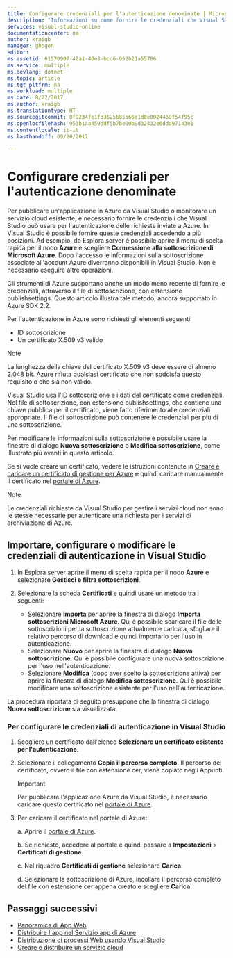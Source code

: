```yaml
---
title: Configurare credenziali per l'autenticazione denominate | Microsoft Docs
description: "Informazioni su come fornire le credenziali che Visual Studio può usare per l'autenticazione delle richieste ad Azure per pubblicare un'applicazione in Azure da Visual Studio o monitorare un servizio cloud esistente."
services: visual-studio-online
documentationcenter: na
author: kraigb
manager: ghogen
editor: 
ms.assetid: 61570907-42a1-40e8-bcd6-952b21a55786
ms.service: multiple
ms.devlang: dotnet
ms.topic: article
ms.tgt_pltfrm: na
ms.workload: multiple
ms.date: 8/22/2017
ms.author: kraigb
ms.translationtype: HT
ms.sourcegitcommit: 8f9234fe1f33625685b66e1d0e0024469f54f95c
ms.openlocfilehash: 953b1aa459ddf5b7be00b9d32432e6dda97143e1
ms.contentlocale: it-it
ms.lasthandoff: 09/20/2017

---
```

# <a name="set-up-named-authentication-credentials"></a>Configurare credenziali per l'autenticazione denominate
Per pubblicare un'applicazione in Azure da Visual Studio o monitorare un servizio cloud esistente, è necessario fornire le credenziali che Visual Studio può usare per l'autenticazione delle richieste inviate a Azure. In Visual Studio è possibile fornire queste credenziali accedendo a più posizioni. Ad esempio, da Esplora server è possibile aprire il menu di scelta rapida per il nodo **Azure** e scegliere **Connessione alla sottoscrizione di Microsoft Azure**. Dopo l'accesso le informazioni sulla sottoscrizione associate all'account Azure diverranno disponibili in Visual Studio. Non è necessario eseguire altre operazioni.

Gli strumenti di Azure supportano anche un modo meno recente di fornire le credenziali, attraverso il file di sottoscrizione, con estensione publishsettings. Questo articolo illustra tale metodo, ancora supportato in Azure SDK 2.2.

Per l'autenticazione in Azure sono richiesti gli elementi seguenti:

* ID sottoscrizione
* Un certificato X.509 v3 valido

> [!NOTE]
> La lunghezza della chiave del certificato X.509 v3 deve essere di almeno 2.048 bit. Azure rifiuta qualsiasi certificato che non soddisfa questo requisito o che sia non valido.
>
>

Visual Studio usa l'ID sottoscrizione e i dati del certificato come credenziali. Nel file di sottoscrizione, con estensione publishsettings, che contiene una chiave pubblica per il certificato, viene fatto riferimento alle credenziali appropriate. Il file di sottoscrizione può contenere le credenziali per più di una sottoscrizione.

Per modificare le informazioni sulla sottoscrizione è possibile usare la finestre di dialogo **Nuova sottoscrizione** o **Modifica sottoscrizione**, come illustrato più avanti in questo articolo.

Se si vuole creare un certificato, vedere le istruzioni contenute in [Creare e caricare un certificato di gestione per Azure](https://msdn.microsoft.com/library/windowsazure/gg551722.aspx) e quindi caricare manualmente il certificato nel [portale di Azure](http://go.microsoft.com/fwlink/?LinkID=213885).

> [!NOTE]
> Le credenziali richieste da Visual Studio per gestire i servizi cloud non sono le stesse necessarie per autenticare una richiesta per i servizi di archiviazione di Azure.
>
>

## <a name="import-set-up-or-edit-authentication-credentials-in-visual-studio"></a>Importare, configurare o modificare le credenziali di autenticazione in Visual Studio

1. In Esplora server aprire il menu di scelta rapida per il nodo **Azure** e selezionare **Gestisci e filtra sottoscrizioni**.
2. Selezionare la scheda **Certificati** e quindi usare un metodo tra i seguenti:

    * Selezionare **Importa** per aprire la finestra di dialogo **Importa sottoscrizioni Microsoft Azure**. Qui è possibile scaricare il file delle sottoscrizioni per la sottoscrizione attualmente caricata, sfogliare il relativo percorso di download e quindi importarlo per l'uso in autenticazione.
    * Selezionare **Nuovo** per aprire la finestra di dialogo **Nuova sottoscrizione**. Qui è possibile configurare una nuova sottoscrizione per l'uso nell'autenticazione.
    * Selezionare **Modifica** (dopo aver scelto la sottoscrizione attiva) per aprire la finestra di dialogo **Modifica sottoscrizione**. Qui è possibile modificare una sottoscrizione esistente per l'uso nell'autenticazione. 

La procedura riportata di seguito presuppone che la finestra di dialogo **Nuova sottoscrizione** sia visualizzata.

### <a name="to-set-up-authentication-credentials-in-visual-studio"></a>Per configurare le credenziali di autenticazione in Visual Studio
1. Scegliere un certificato dall'elenco **Selezionare un certificato esistente per l'autenticazione**.
2. Selezionare il collegamento **Copia il percorso completo**. Il percorso del certificato, ovvero il file con estensione cer, viene copiato negli Appunti.

   > [!IMPORTANT]
   > Per pubblicare l'applicazione Azure da Visual Studio, è necessario caricare questo certificato nel [portale di Azure](http://go.microsoft.com/fwlink/p/?LinkID=525040).
   >
   >
3. Per caricare il certificato nel portale di Azure:

   a. Aprire il [portale di Azure](http://go.microsoft.com/fwlink/p/?LinkID=525040).
   
   b. Se richiesto, accedere al portale e quindi passare a **Impostazioni** > **Certificati di gestione**.
   
   c. Nel riquadro **Certificati di gestione** selezionare **Carica**.
   
   d. Selezionare la sottoscrizione di Azure, incollare il percorso completo del file con estensione cer appena creato e scegliere **Carica**.

## <a name="next-steps"></a>Passaggi successivi
* [Panoramica di App Web](https://docs.microsoft.com/azure/app-service/)
* [Distribuire l'app nel Servizio app di Azure](https://docs.microsoft.com/en-us/azure/app-service/app-service-deploy-local-git) 
* [Distribuzione di processi Web usando Visual Studio](https://docs.microsoft.com/en-us/azure/app-service/websites-dotnet-deploy-webjobs)
* [Creare e distribuire un servizio cloud](https://docs.microsoft.com/azure/cloud-services/cloud-services-how-to-create-deploy-portal)
